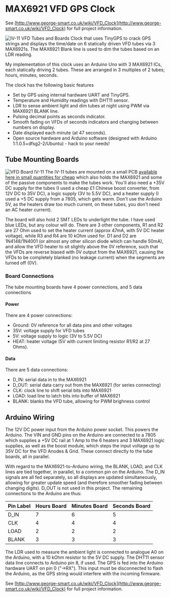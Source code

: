 # MAX6921 VFD GPS Clock
See [http://www.george-smart.co.uk/wiki/VFD_Clock](http://www.george-smart.co.uk/wiki/VFD_Clock) for full project information.


![IV-11 VFD Tubes and Boards](http://www.george-smart.co.uk/w/images/e/e5/IV-11_VFD_BoardsTubes.jpg)
Clock that uses TinyGPS to crack GPS strings and displays the time/date on 6 statically driven VFD tubes via 3 MAX6921s.  The MAX6921 Blank line is used to dim the tubes based on an LDR reading.

My implementation of this clock uses an Arduino Uno with 3 MAX6921 ICs, each statically driving 2 tubes. These are arranged in 3 multiples of 2 tubes; hours, minutes, seconds.

The clock has the following basic features

 - Set by GPS using internal hardware UART and TinyGPS.
 - Temperature and Humidity readings with DHT11 sensor.
 - LDR to sense ambient light and dim tubes at night using PWM via MAX6921 BLANK line.
 - Pulsing decimal points as seconds indicator.
 - Smooth fading on VFDs of seconds indicators and changing between numbers on display.
 - Date displayed each minute (at 47 seconds).
 - Open source hardware and Arduino software (designed with Arduino 1:1.0.5+dfsg2-2/Ubuntu) - hack to your needs!

## Tube Mounting Boards
![VFD Board IV-11](http://www.george-smart.co.uk/w/images/5/55/IV-11_VFD_Chip.jpg)
The IV-11 tubes are mounted on a small PCB [available here in small quantities for cheap](http://dirtypcbs.com/view.php?share=1325&accesskey=d51f6fe5c06631d44029873613c3dcb0) which also holds the MAX6921 and some of the passive components to make the tubes work. You'll also need a +35V DC supply for the tubes (I used a cheap £1 Chinese boost converter, from 12V DC to 35V DC), a logic supply (3V to 5.5V DC), and a heater supply (I used a +5 DC supply from a 7805, which gets warm. Don't use the Arduino 5V, as the heaters draw too much current, on these tubes, you don't need an AC heater current).

The board will also hold 2 SMT LEDs to underlight the tube. I have used blue LEDs, but any colour will do. There are 3 other components, R1 and R2 are 27 Ohm used to set the heater current (approx 47mA, with 5V DC heater voltage), while R3 and R4 are 10 kOhm used for. D1 and D2 are 1N4148/1N4001 (or almost any other silicon diode which can handle 50mA), and allow the VFD heater to sit slightly above the 0V reference, such that the VFDs are reverse biased with 0V output from the MAX6921, causing the VFDs to be completely blanked (no leakage current) when the segments are turned off (0V).

### Board Connections
The tube mounting boards have 4 power connections, and 5 data connections

#### Power
There are 4 power connections:

 - Ground: 0V reference for all data pins and other voltages
 - 35V: voltage supply for VFD tubes
 - 5V: voltage supply to logic (3V to 5.5V DC)
 - HEAT: heater voltage (5V with current limiting resistor R1/R2 at 27 Ohms).

#### Data
There are 5 data connections:

 - D_IN: serial data in to the MAX6921
 - D_OUT: serial data carry out from the MAX6921 (for series connecting)
 - CLK: clock line to shift serial bits into MAX6921
 - LOAD: load line to latch bits into buffer of MAX6921
 - BLANK: blanks the VFD tube, allowing for PWM brighness control

## Arduino Wiring
The 12V DC power input from the Arduino power socket. This powers the Arduino. The VIN and GND pins on the Arduino are connected to a 7805 which supplies a +5V DC rail at 1 Amp to the 6 heaters and 3 MAX6921 logic supplies, as well as the boost module, which steps the input voltage up to 35V DC for the VFD Anodes & Grid.  These connect directly to the tube boards, all in parallel.

With regard to the MAX6921-to-Arduino wiring, the BLANK, LOAD, and CLK lines are tied together, in parallel, to a common pin on the Arduino. The D_IN signals are all fed separately, so all displays are updated simultaneously, allowing for greater update speed (and therefore smoother fading between changing digits). D_OUT is not used in this project.  The remaining connections to the Arduino are thus:

| Pin Label | Hours Board | Minutes Board | Seconds Board |
|-----------|-------------|---------------|---------------|
| D_IN      | 7           | 6             | 5             |
| CLK       | 4           | 4             | 4             |
| LOAD      | 2           | 2             | 2             |
| BLANK     | 3           | 3             | 3             |

The LDR used to measure the ambient light is connected to analogue A0 on the Arduino, with a 10 kOhm resistor to the 5V DC supply.  The DHT11 sensor data line connects to Arduino pin 8, if used.  The GPS is fed into the Arduino hardware UART on pin 0 ("->RX").  This input must be disconnected to flash the Arduino, as the GPS string would interfere with the incoming firmware.

See [http://www.george-smart.co.uk/wiki/VFD_Clock](http://www.george-smart.co.uk/wiki/VFD_Clock) for full project information.
